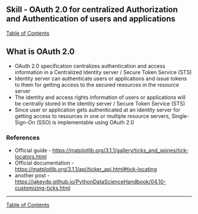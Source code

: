 ## Skill - OAuth 2.0 for centralized Authorization and Authentication of users and applications

[Table of Contents](https://nagasudhir.blogspot.com/2020/04/taming-python-table-of-contents.html)

## What is OAuth 2.0
- OAuth 2.0 specification centralizes authentication and access information in a Centralized Identity server / Secure Token Service (STS)
- Identity server can authenticate users or applications and issue tokens to them for getting access to the secured resources in the resource server
- The identity and access rights information of users or applications will be centrally stored in the identity server / Secure Token Service (STS)
- Since user or application gets authenticated at an identity server for getting access to resources in one or multiple resource servers, Single-Sign-On (SSO) is implementable using OAuth 2.0

### References
* Official guide - https://matplotlib.org/3.1.1/gallery/ticks_and_spines/tick-locators.html
* Official documentation - https://matplotlib.org/3.1.1/api/ticker_api.html#tick-locating
* another post - https://jakevdp.github.io/PythonDataScienceHandbook/04.10-customizing-ticks.html

<hr/>

[Table of Contents](https://nagasudhir.blogspot.com/2020/04/taming-python-table-of-contents.html)



<!--stackedit_data:
eyJoaXN0b3J5IjpbMTA3ODg4NjI5OV19
-->